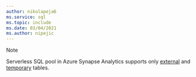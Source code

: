 ```yaml
---
author: nikolapeja6
ms.service: sql
ms.topic: include
ms.date: 03/04/2021
ms.author: nipejic
---
```

> [!NOTE]
> Serverless SQL pool in Azure Synapse Analytics supports only [external](https://docs.microsoft.com/azure/synapse-analytics/sql/create-use-external-tables) and [temporary](https://docs.microsoft.com/azure/synapse-analytics/sql/develop-tables-temporary) tables.

